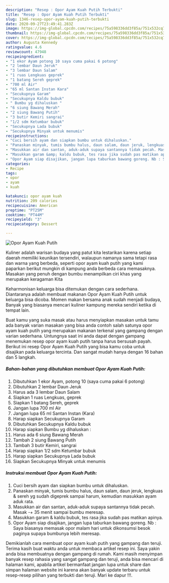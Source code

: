 ```yaml
---
description: "Resep : Opor Ayam Kuah Putih Terbukti"
title: "Resep : Opor Ayam Kuah Putih Terbukti"
slug: 1346-resep-opor-ayam-kuah-putih-terbukti
date: 2020-09-27T23:49:41.283Z
image: https://img-global.cpcdn.com/recipes/75a598336dd3f85a/751x532cq70/opor-ayam-kuah-putih-foto-resep-utama.jpg
thumbnail: https://img-global.cpcdn.com/recipes/75a598336dd3f85a/751x532cq70/opor-ayam-kuah-putih-foto-resep-utama.jpg
cover: https://img-global.cpcdn.com/recipes/75a598336dd3f85a/751x532cq70/opor-ayam-kuah-putih-foto-resep-utama.jpg
author: Augusta Kennedy
ratingvalue: 4.6
reviewcount: 47948
recipeingredient:
- "1 ekor Ayam potong 10 saya cuma pakai 6 potong"
- "2 lembar Daun Jeruk"
- "3 lembar Daun Salam"
- "1 ruas Lengkuas geprek"
- "1 batang Sereh geprek"
- "700 ml Air"
- "65 ml Santan Instan Kara"
- "Secukupnya Garam"
- "Secukupnya Kaldu bubuk"
- " Bumbu yg dihaluskan "
- "6 siung Bawang Merah"
- "2 siung Bawang Putih"
- "3 butir Kemiri sangrai"
- "1/2 sdm Ketumbar bubuk"
- "Secukupnya Lada bubuk"
- "Secukupnya Minyak untuk menumis"
recipeinstructions:
- "Cuci bersih ayam dan siapkan bumbu untuk dihaluskan."
- "Panaskan minyak, tumis bumbu halus, daun salam, daun jeruk, lengkuas &amp; sereh yg sudah digeprek sampai harum, kemudian masukkan ayam aduk rata."
- "Masukkan air dan santan, aduk-aduk supaya santannya tidak pecah. Masak -+ 35 menit sampai bumbu meresap."
- "Masukkan garam &amp; kaldu bubuk, tes rasa jika sudah pas matikan apinya."
- "Opor Ayam siap disajikan, jangan lupa taburkan bawang goreng. Nb : Saya biasanya memasak opor malam hari untuk dikonsumsi besok paginya supaya bumbunya lebih meresap."
categories:
- Recipe
tags:
- opor
- ayam
- kuah

katakunci: opor ayam kuah 
nutrition: 209 calories
recipecuisine: American
preptime: "PT25M"
cooktime: "PT44M"
recipeyield: "3"
recipecategory: Dessert

---
```



![Opor Ayam Kuah Putih](https://img-global.cpcdn.com/recipes/75a598336dd3f85a/751x532cq70/opor-ayam-kuah-putih-foto-resep-utama.jpg)

Kuliner adalah warisan budaya yang patut kita lestarikan karena setiap daerah memiliki keunikan tersendiri, walaupun namanya sama tetapi rasa dan warna yang berbeda, seperti opor ayam kuah putih yang kami paparkan berikut mungkin di kampung anda berbeda cara memasaknya. Masakan yang penuh dengan bumbu menampilkan ciri khas yang merupakan keragaman Kita

Keharmonisan keluarga bisa ditemukan dengan cara sederhana. Diantaranya adalah membuat makanan Opor Ayam Kuah Putih untuk keluarga bisa dicoba. Momen makan bersama anak sudah menjadi budaya, Banyak yang biasanya mencari kuliner kampung mereka sendiri ketika di tempat lain.



Buat kamu yang suka masak atau harus menyiapkan masakan untuk tamu ada banyak varian masakan yang bisa anda contoh salah satunya opor ayam kuah putih yang merupakan makanan terkenal yang gampang dengan varian sederhana. Untungnya saat ini anda dapat dengan gampang menemukan resep opor ayam kuah putih tanpa harus bersusah payah.
Berikut ini resep Opor Ayam Kuah Putih yang bisa kamu coba untuk disajikan pada keluarga tercinta. Dan sangat mudah hanya dengan 16 bahan dan 5 langkah.


<!--inarticleads1-->

##### Bahan-bahan yang dibutuhkan membuat Opor Ayam Kuah Putih:

1. Dibutuhkan 1 ekor Ayam, potong 10 (saya cuma pakai 6 potong)
1. Dibutuhkan 2 lembar Daun Jeruk
1. Harus ada 3 lembar Daun Salam
1. Siapkan 1 ruas Lengkuas, geprek
1. Siapkan 1 batang Sereh, geprek
1. Jangan lupa 700 ml Air
1. Jangan lupa 65 ml Santan Instan (Kara)
1. Harap siapkan Secukupnya Garam
1. Dibutuhkan Secukupnya Kaldu bubuk
1. Harap siapkan  Bumbu yg dihaluskan :
1. Harus ada 6 siung Bawang Merah
1. Tambah 2 siung Bawang Putih
1. Tambah 3 butir Kemiri, sangrai
1. Harap siapkan 1/2 sdm Ketumbar bubuk
1. Harap siapkan Secukupnya Lada bubuk
1. Siapkan Secukupnya Minyak untuk menumis




<!--inarticleads2-->

##### Instruksi membuat  Opor Ayam Kuah Putih:

1. Cuci bersih ayam dan siapkan bumbu untuk dihaluskan.
1. Panaskan minyak, tumis bumbu halus, daun salam, daun jeruk, lengkuas &amp; sereh yg sudah digeprek sampai harum, kemudian masukkan ayam aduk rata.
1. Masukkan air dan santan, aduk-aduk supaya santannya tidak pecah. Masak -+ 35 menit sampai bumbu meresap.
1. Masukkan garam &amp; kaldu bubuk, tes rasa jika sudah pas matikan apinya.
1. Opor Ayam siap disajikan, jangan lupa taburkan bawang goreng. Nb : Saya biasanya memasak opor malam hari untuk dikonsumsi besok paginya supaya bumbunya lebih meresap.




Demikianlah cara membuat opor ayam kuah putih yang gampang dan teruji. Terima kasih buat waktu anda untuk membaca artikel resep ini. Saya yakin anda bisa membuatnya dengan gampang di rumah. Kami masih menyimpan banyak resep rahasia yang sangat gampang dan teruji, anda bisa mencari di halaman kami, apabila artikel bermanfaat jangan lupa untuk share dan simpan halaman website ini karena akan banyak update terbaru untuk resep-resep pilihan yang terbukti dan teruji. Mari ke dapur !!!. 
